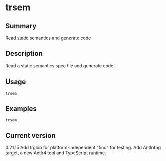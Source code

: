 # trsem

## Summary

Read static semantics and generate code

## Description

Read a static semantics spec file and generate code.

## Usage

    trsem

## Examples

    trsem

## Current version

0.21.15 Add trglob for platform-independent "find" for testing. Add Antlr4ng target, a new Antlr4 tool and TypeScript runtime.
